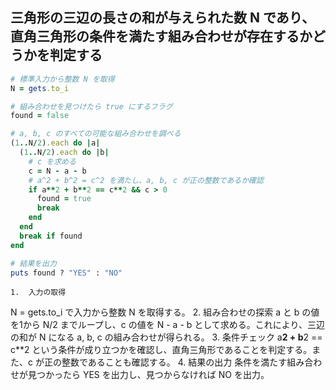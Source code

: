 ## 三角形の三辺の長さの和が与えられた数  N  であり、直角三角形の条件を満たす組み合わせが存在するかどうかを判定する

```ruby
# 標準入力から整数 N を取得
N = gets.to_i

# 組み合わせを見つけたら true にするフラグ
found = false

# a, b, c のすべての可能な組み合わせを調べる
(1..N/2).each do |a|
  (1..N/2).each do |b|
    # c を求める
    c = N - a - b
    # a^2 + b^2 = c^2 を満たし、a, b, c が正の整数であるか確認
    if a**2 + b**2 == c**2 && c > 0
      found = true
      break
    end
  end
  break if found
end

# 結果を出力
puts found ? "YES" : "NO"
```

	1.	入力の取得
N = gets.to_i で入力から整数  N  を取得する。
	2.	組み合わせの探索
a と b の値を1から  N/2  までループし、c の値を N - a - b として求める。これにより、三辺の和が  N  になる a, b, c の組み合わせが得られる。
	3.	条件チェック
a**2 + b**2 == c**2 という条件が成り立つかを確認し、直角三角形であることを判定する。また、c が正の整数であることも確認する。
	4.	結果の出力
条件を満たす組み合わせが見つかったら YES を出力し、見つからなければ NO を出力。